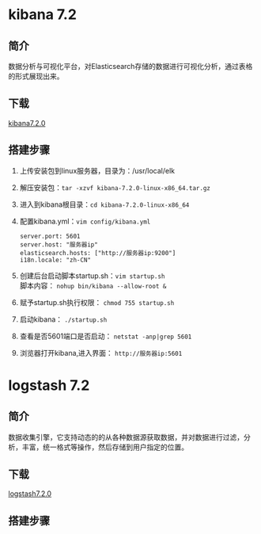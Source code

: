 # kibana 7.2
## 简介
数据分析与可视化平台，对Elasticsearch存储的数据进行可视化分析，通过表格的形式展现出来。

## 下载
<a href="https://www.elastic.co/cn/downloads/kibana">kibana7.2.0</a>

## 搭建步骤
1. 上传安装包到linux服务器，目录为：/usr/local/elk
2. 解压安装包：`tar -xzvf kibana-7.2.0-linux-x86_64.tar.gz`
3. 进入到kibana根目录：`cd kibana-7.2.0-linux-x86_64` 
4. 配置kibana.yml：`vim config/kibana.yml`  
    ```
    server.port: 5601
    server.host: "服务器ip"
    elasticsearch.hosts: ["http://服务器ip:9200"]
    i18n.locale: "zh-CN"
    ```
5. 创建后台启动脚本startup.sh：`vim startup.sh`   
   脚本内容： `nohup bin/kibana --allow-root &`

6. 赋予startup.sh执行权限： `chmod 755 startup.sh`
7. 启动kibana： `./startup.sh`
8. 查看是否5601端口是否启动： `netstat -anp|grep 5601`
9. 浏览器打开kibana,进入界面： `http://服务器ip:5601`


# logstash 7.2
## 简介
数据收集引擎，它支持动态的的从各种数据源获取数据，并对数据进行过滤，分析，丰富，统一格式等操作，然后存储到用户指定的位置。

## 下载
<a href="https://www.elastic.co/cn/downloads/logstash">logstash7.2.0</a>

## 搭建步骤
